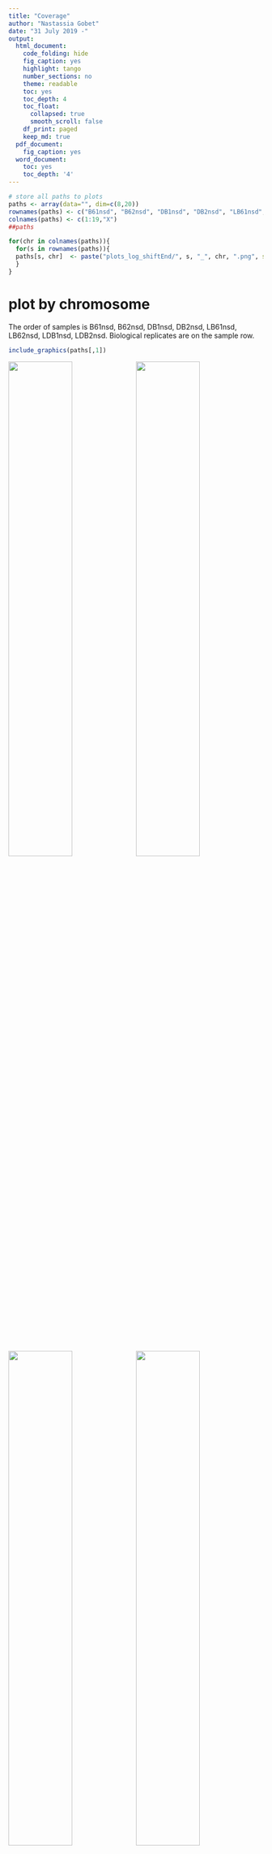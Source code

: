 ```yaml
---
title: "Coverage"
author: "Nastassia Gobet"
date: "31 July 2019 -"
output:
  html_document:
    code_folding: hide
    fig_caption: yes
    highlight: tango
    number_sections: no
    theme: readable
    toc: yes
    toc_depth: 4
    toc_float:
      collapsed: true
      smooth_scroll: false
    df_print: paged
    keep_md: true
  pdf_document:
    fig_caption: yes
  word_document:
    toc: yes
    toc_depth: '4'
---
```





```r
# store all paths to plots
paths <- array(data="", dim=c(8,20))
rownames(paths) <- c("B61nsd", "B62nsd", "DB1nsd", "DB2nsd", "LB61nsd", "LB62nsd", "LDB1nsd", "LDB2nsd")
colnames(paths) <- c(1:19,"X")
##paths

for(chr in colnames(paths)){
  for(s in rownames(paths)){
  paths[s, chr]  <- paste("plots_log_shiftEnd/", s, "_", chr, ".png", sep="")
  }
}
```


# plot by chromosome

The order of samples is B61nsd, B62nsd, DB1nsd, DB2nsd, LB61nsd, LB62nsd, LDB1nsd, LDB2nsd. Biological replicates are on the sample row.


```r
include_graphics(paths[,1])
```

<img src="plots_log_shiftEnd/B61nsd_1.png" width="50%" /><img src="plots_log_shiftEnd/B62nsd_1.png" width="50%" /><img src="plots_log_shiftEnd/DB1nsd_1.png" width="50%" /><img src="plots_log_shiftEnd/DB2nsd_1.png" width="50%" /><img src="plots_log_shiftEnd/LB61nsd_1.png" width="50%" /><img src="plots_log_shiftEnd/LB62nsd_1.png" width="50%" /><img src="plots_log_shiftEnd/LDB1nsd_1.png" width="50%" /><img src="plots_log_shiftEnd/LDB2nsd_1.png" width="50%" />

```r
include_graphics(paths[,2])
```

<img src="plots_log_shiftEnd/B61nsd_2.png" width="50%" /><img src="plots_log_shiftEnd/B62nsd_2.png" width="50%" /><img src="plots_log_shiftEnd/DB1nsd_2.png" width="50%" /><img src="plots_log_shiftEnd/DB2nsd_2.png" width="50%" /><img src="plots_log_shiftEnd/LB61nsd_2.png" width="50%" /><img src="plots_log_shiftEnd/LB62nsd_2.png" width="50%" /><img src="plots_log_shiftEnd/LDB1nsd_2.png" width="50%" /><img src="plots_log_shiftEnd/LDB2nsd_2.png" width="50%" />

```r
include_graphics(paths[,3])
```

<img src="plots_log_shiftEnd/B61nsd_3.png" width="50%" /><img src="plots_log_shiftEnd/B62nsd_3.png" width="50%" /><img src="plots_log_shiftEnd/DB1nsd_3.png" width="50%" /><img src="plots_log_shiftEnd/DB2nsd_3.png" width="50%" /><img src="plots_log_shiftEnd/LB61nsd_3.png" width="50%" /><img src="plots_log_shiftEnd/LB62nsd_3.png" width="50%" /><img src="plots_log_shiftEnd/LDB1nsd_3.png" width="50%" /><img src="plots_log_shiftEnd/LDB2nsd_3.png" width="50%" />

```r
include_graphics(paths[,4])
```

<img src="plots_log_shiftEnd/B61nsd_4.png" width="50%" /><img src="plots_log_shiftEnd/B62nsd_4.png" width="50%" /><img src="plots_log_shiftEnd/DB1nsd_4.png" width="50%" /><img src="plots_log_shiftEnd/DB2nsd_4.png" width="50%" /><img src="plots_log_shiftEnd/LB61nsd_4.png" width="50%" /><img src="plots_log_shiftEnd/LB62nsd_4.png" width="50%" /><img src="plots_log_shiftEnd/LDB1nsd_4.png" width="50%" /><img src="plots_log_shiftEnd/LDB2nsd_4.png" width="50%" />

```r
include_graphics(paths[,5])
```

<img src="plots_log_shiftEnd/B61nsd_5.png" width="50%" /><img src="plots_log_shiftEnd/B62nsd_5.png" width="50%" /><img src="plots_log_shiftEnd/DB1nsd_5.png" width="50%" /><img src="plots_log_shiftEnd/DB2nsd_5.png" width="50%" /><img src="plots_log_shiftEnd/LB61nsd_5.png" width="50%" /><img src="plots_log_shiftEnd/LB62nsd_5.png" width="50%" /><img src="plots_log_shiftEnd/LDB1nsd_5.png" width="50%" /><img src="plots_log_shiftEnd/LDB2nsd_5.png" width="50%" />

```r
include_graphics(paths[,6])
```

<img src="plots_log_shiftEnd/B61nsd_6.png" width="50%" /><img src="plots_log_shiftEnd/B62nsd_6.png" width="50%" /><img src="plots_log_shiftEnd/DB1nsd_6.png" width="50%" /><img src="plots_log_shiftEnd/DB2nsd_6.png" width="50%" /><img src="plots_log_shiftEnd/LB61nsd_6.png" width="50%" /><img src="plots_log_shiftEnd/LB62nsd_6.png" width="50%" /><img src="plots_log_shiftEnd/LDB1nsd_6.png" width="50%" /><img src="plots_log_shiftEnd/LDB2nsd_6.png" width="50%" />

```r
include_graphics(paths[,7])
```

<img src="plots_log_shiftEnd/B61nsd_7.png" width="50%" /><img src="plots_log_shiftEnd/B62nsd_7.png" width="50%" /><img src="plots_log_shiftEnd/DB1nsd_7.png" width="50%" /><img src="plots_log_shiftEnd/DB2nsd_7.png" width="50%" /><img src="plots_log_shiftEnd/LB61nsd_7.png" width="50%" /><img src="plots_log_shiftEnd/LB62nsd_7.png" width="50%" /><img src="plots_log_shiftEnd/LDB1nsd_7.png" width="50%" /><img src="plots_log_shiftEnd/LDB2nsd_7.png" width="50%" />

```r
include_graphics(paths[,8])
```

<img src="plots_log_shiftEnd/B61nsd_8.png" width="50%" /><img src="plots_log_shiftEnd/B62nsd_8.png" width="50%" /><img src="plots_log_shiftEnd/DB1nsd_8.png" width="50%" /><img src="plots_log_shiftEnd/DB2nsd_8.png" width="50%" /><img src="plots_log_shiftEnd/LB61nsd_8.png" width="50%" /><img src="plots_log_shiftEnd/LB62nsd_8.png" width="50%" /><img src="plots_log_shiftEnd/LDB1nsd_8.png" width="50%" /><img src="plots_log_shiftEnd/LDB2nsd_8.png" width="50%" />

```r
include_graphics(paths[,9])
```

<img src="plots_log_shiftEnd/B61nsd_9.png" width="50%" /><img src="plots_log_shiftEnd/B62nsd_9.png" width="50%" /><img src="plots_log_shiftEnd/DB1nsd_9.png" width="50%" /><img src="plots_log_shiftEnd/DB2nsd_9.png" width="50%" /><img src="plots_log_shiftEnd/LB61nsd_9.png" width="50%" /><img src="plots_log_shiftEnd/LB62nsd_9.png" width="50%" /><img src="plots_log_shiftEnd/LDB1nsd_9.png" width="50%" /><img src="plots_log_shiftEnd/LDB2nsd_9.png" width="50%" />

```r
include_graphics(paths[,10])
```

<img src="plots_log_shiftEnd/B61nsd_10.png" width="50%" /><img src="plots_log_shiftEnd/B62nsd_10.png" width="50%" /><img src="plots_log_shiftEnd/DB1nsd_10.png" width="50%" /><img src="plots_log_shiftEnd/DB2nsd_10.png" width="50%" /><img src="plots_log_shiftEnd/LB61nsd_10.png" width="50%" /><img src="plots_log_shiftEnd/LB62nsd_10.png" width="50%" /><img src="plots_log_shiftEnd/LDB1nsd_10.png" width="50%" /><img src="plots_log_shiftEnd/LDB2nsd_10.png" width="50%" />

```r
include_graphics(paths[,11])
```

<img src="plots_log_shiftEnd/B61nsd_11.png" width="50%" /><img src="plots_log_shiftEnd/B62nsd_11.png" width="50%" /><img src="plots_log_shiftEnd/DB1nsd_11.png" width="50%" /><img src="plots_log_shiftEnd/DB2nsd_11.png" width="50%" /><img src="plots_log_shiftEnd/LB61nsd_11.png" width="50%" /><img src="plots_log_shiftEnd/LB62nsd_11.png" width="50%" /><img src="plots_log_shiftEnd/LDB1nsd_11.png" width="50%" /><img src="plots_log_shiftEnd/LDB2nsd_11.png" width="50%" />

```r
include_graphics(paths[,12])
```

<img src="plots_log_shiftEnd/B61nsd_12.png" width="50%" /><img src="plots_log_shiftEnd/B62nsd_12.png" width="50%" /><img src="plots_log_shiftEnd/DB1nsd_12.png" width="50%" /><img src="plots_log_shiftEnd/DB2nsd_12.png" width="50%" /><img src="plots_log_shiftEnd/LB61nsd_12.png" width="50%" /><img src="plots_log_shiftEnd/LB62nsd_12.png" width="50%" /><img src="plots_log_shiftEnd/LDB1nsd_12.png" width="50%" /><img src="plots_log_shiftEnd/LDB2nsd_12.png" width="50%" />

```r
include_graphics(paths[,13])
```

<img src="plots_log_shiftEnd/B61nsd_13.png" width="50%" /><img src="plots_log_shiftEnd/B62nsd_13.png" width="50%" /><img src="plots_log_shiftEnd/DB1nsd_13.png" width="50%" /><img src="plots_log_shiftEnd/DB2nsd_13.png" width="50%" /><img src="plots_log_shiftEnd/LB61nsd_13.png" width="50%" /><img src="plots_log_shiftEnd/LB62nsd_13.png" width="50%" /><img src="plots_log_shiftEnd/LDB1nsd_13.png" width="50%" /><img src="plots_log_shiftEnd/LDB2nsd_13.png" width="50%" />

```r
include_graphics(paths[,14])
```

<img src="plots_log_shiftEnd/B61nsd_14.png" width="50%" /><img src="plots_log_shiftEnd/B62nsd_14.png" width="50%" /><img src="plots_log_shiftEnd/DB1nsd_14.png" width="50%" /><img src="plots_log_shiftEnd/DB2nsd_14.png" width="50%" /><img src="plots_log_shiftEnd/LB61nsd_14.png" width="50%" /><img src="plots_log_shiftEnd/LB62nsd_14.png" width="50%" /><img src="plots_log_shiftEnd/LDB1nsd_14.png" width="50%" /><img src="plots_log_shiftEnd/LDB2nsd_14.png" width="50%" />

```r
include_graphics(paths[,15])
```

<img src="plots_log_shiftEnd/B61nsd_15.png" width="50%" /><img src="plots_log_shiftEnd/B62nsd_15.png" width="50%" /><img src="plots_log_shiftEnd/DB1nsd_15.png" width="50%" /><img src="plots_log_shiftEnd/DB2nsd_15.png" width="50%" /><img src="plots_log_shiftEnd/LB61nsd_15.png" width="50%" /><img src="plots_log_shiftEnd/LB62nsd_15.png" width="50%" /><img src="plots_log_shiftEnd/LDB1nsd_15.png" width="50%" /><img src="plots_log_shiftEnd/LDB2nsd_15.png" width="50%" />

```r
include_graphics(paths[,16])
```

<img src="plots_log_shiftEnd/B61nsd_16.png" width="50%" /><img src="plots_log_shiftEnd/B62nsd_16.png" width="50%" /><img src="plots_log_shiftEnd/DB1nsd_16.png" width="50%" /><img src="plots_log_shiftEnd/DB2nsd_16.png" width="50%" /><img src="plots_log_shiftEnd/LB61nsd_16.png" width="50%" /><img src="plots_log_shiftEnd/LB62nsd_16.png" width="50%" /><img src="plots_log_shiftEnd/LDB1nsd_16.png" width="50%" /><img src="plots_log_shiftEnd/LDB2nsd_16.png" width="50%" />

```r
include_graphics(paths[,17])
```

<img src="plots_log_shiftEnd/B61nsd_17.png" width="50%" /><img src="plots_log_shiftEnd/B62nsd_17.png" width="50%" /><img src="plots_log_shiftEnd/DB1nsd_17.png" width="50%" /><img src="plots_log_shiftEnd/DB2nsd_17.png" width="50%" /><img src="plots_log_shiftEnd/LB61nsd_17.png" width="50%" /><img src="plots_log_shiftEnd/LB62nsd_17.png" width="50%" /><img src="plots_log_shiftEnd/LDB1nsd_17.png" width="50%" /><img src="plots_log_shiftEnd/LDB2nsd_17.png" width="50%" />

```r
include_graphics(paths[,18])
```

<img src="plots_log_shiftEnd/B61nsd_18.png" width="50%" /><img src="plots_log_shiftEnd/B62nsd_18.png" width="50%" /><img src="plots_log_shiftEnd/DB1nsd_18.png" width="50%" /><img src="plots_log_shiftEnd/DB2nsd_18.png" width="50%" /><img src="plots_log_shiftEnd/LB61nsd_18.png" width="50%" /><img src="plots_log_shiftEnd/LB62nsd_18.png" width="50%" /><img src="plots_log_shiftEnd/LDB1nsd_18.png" width="50%" /><img src="plots_log_shiftEnd/LDB2nsd_18.png" width="50%" />

```r
include_graphics(paths[,19])
```

<img src="plots_log_shiftEnd/B61nsd_19.png" width="50%" /><img src="plots_log_shiftEnd/B62nsd_19.png" width="50%" /><img src="plots_log_shiftEnd/DB1nsd_19.png" width="50%" /><img src="plots_log_shiftEnd/DB2nsd_19.png" width="50%" /><img src="plots_log_shiftEnd/LB61nsd_19.png" width="50%" /><img src="plots_log_shiftEnd/LB62nsd_19.png" width="50%" /><img src="plots_log_shiftEnd/LDB1nsd_19.png" width="50%" /><img src="plots_log_shiftEnd/LDB2nsd_19.png" width="50%" />

```r
include_graphics(paths[,"X"])
```

<img src="plots_log_shiftEnd/B61nsd_X.png" width="50%" /><img src="plots_log_shiftEnd/B62nsd_X.png" width="50%" /><img src="plots_log_shiftEnd/DB1nsd_X.png" width="50%" /><img src="plots_log_shiftEnd/DB2nsd_X.png" width="50%" /><img src="plots_log_shiftEnd/LB61nsd_X.png" width="50%" /><img src="plots_log_shiftEnd/LB62nsd_X.png" width="50%" /><img src="plots_log_shiftEnd/LDB1nsd_X.png" width="50%" /><img src="plots_log_shiftEnd/LDB2nsd_X.png" width="50%" />

```r
##Graphs <- c("plots/B61nsd_1.png", "plots/B62nsd_1.png")
##include_graphics(unlist(Graphs))

##include_graphics(c(paths["LB62nsd","X"],paths["LB62nsd","X"],paths["LB62nsd","X"],paths["B62nsd",4],paths["LB62nsd","X"],paths["LB62nsd","X"],paths["LB62nsd","X"],paths["LB62nsd","X"]))
```


# plot by sample


```r
include_graphics(paths["B61nsd",])
```

<img src="plots_log_shiftEnd/B61nsd_1.png" width="50%" /><img src="plots_log_shiftEnd/B61nsd_2.png" width="50%" /><img src="plots_log_shiftEnd/B61nsd_3.png" width="50%" /><img src="plots_log_shiftEnd/B61nsd_4.png" width="50%" /><img src="plots_log_shiftEnd/B61nsd_5.png" width="50%" /><img src="plots_log_shiftEnd/B61nsd_6.png" width="50%" /><img src="plots_log_shiftEnd/B61nsd_7.png" width="50%" /><img src="plots_log_shiftEnd/B61nsd_8.png" width="50%" /><img src="plots_log_shiftEnd/B61nsd_9.png" width="50%" /><img src="plots_log_shiftEnd/B61nsd_10.png" width="50%" /><img src="plots_log_shiftEnd/B61nsd_11.png" width="50%" /><img src="plots_log_shiftEnd/B61nsd_12.png" width="50%" /><img src="plots_log_shiftEnd/B61nsd_13.png" width="50%" /><img src="plots_log_shiftEnd/B61nsd_14.png" width="50%" /><img src="plots_log_shiftEnd/B61nsd_15.png" width="50%" /><img src="plots_log_shiftEnd/B61nsd_16.png" width="50%" /><img src="plots_log_shiftEnd/B61nsd_17.png" width="50%" /><img src="plots_log_shiftEnd/B61nsd_18.png" width="50%" /><img src="plots_log_shiftEnd/B61nsd_19.png" width="50%" /><img src="plots_log_shiftEnd/B61nsd_X.png" width="50%" />

```r
include_graphics(paths["B62nsd",])
```

<img src="plots_log_shiftEnd/B62nsd_1.png" width="50%" /><img src="plots_log_shiftEnd/B62nsd_2.png" width="50%" /><img src="plots_log_shiftEnd/B62nsd_3.png" width="50%" /><img src="plots_log_shiftEnd/B62nsd_4.png" width="50%" /><img src="plots_log_shiftEnd/B62nsd_5.png" width="50%" /><img src="plots_log_shiftEnd/B62nsd_6.png" width="50%" /><img src="plots_log_shiftEnd/B62nsd_7.png" width="50%" /><img src="plots_log_shiftEnd/B62nsd_8.png" width="50%" /><img src="plots_log_shiftEnd/B62nsd_9.png" width="50%" /><img src="plots_log_shiftEnd/B62nsd_10.png" width="50%" /><img src="plots_log_shiftEnd/B62nsd_11.png" width="50%" /><img src="plots_log_shiftEnd/B62nsd_12.png" width="50%" /><img src="plots_log_shiftEnd/B62nsd_13.png" width="50%" /><img src="plots_log_shiftEnd/B62nsd_14.png" width="50%" /><img src="plots_log_shiftEnd/B62nsd_15.png" width="50%" /><img src="plots_log_shiftEnd/B62nsd_16.png" width="50%" /><img src="plots_log_shiftEnd/B62nsd_17.png" width="50%" /><img src="plots_log_shiftEnd/B62nsd_18.png" width="50%" /><img src="plots_log_shiftEnd/B62nsd_19.png" width="50%" /><img src="plots_log_shiftEnd/B62nsd_X.png" width="50%" />

```r
include_graphics(paths["DB1nsd",])
```

<img src="plots_log_shiftEnd/DB1nsd_1.png" width="50%" /><img src="plots_log_shiftEnd/DB1nsd_2.png" width="50%" /><img src="plots_log_shiftEnd/DB1nsd_3.png" width="50%" /><img src="plots_log_shiftEnd/DB1nsd_4.png" width="50%" /><img src="plots_log_shiftEnd/DB1nsd_5.png" width="50%" /><img src="plots_log_shiftEnd/DB1nsd_6.png" width="50%" /><img src="plots_log_shiftEnd/DB1nsd_7.png" width="50%" /><img src="plots_log_shiftEnd/DB1nsd_8.png" width="50%" /><img src="plots_log_shiftEnd/DB1nsd_9.png" width="50%" /><img src="plots_log_shiftEnd/DB1nsd_10.png" width="50%" /><img src="plots_log_shiftEnd/DB1nsd_11.png" width="50%" /><img src="plots_log_shiftEnd/DB1nsd_12.png" width="50%" /><img src="plots_log_shiftEnd/DB1nsd_13.png" width="50%" /><img src="plots_log_shiftEnd/DB1nsd_14.png" width="50%" /><img src="plots_log_shiftEnd/DB1nsd_15.png" width="50%" /><img src="plots_log_shiftEnd/DB1nsd_16.png" width="50%" /><img src="plots_log_shiftEnd/DB1nsd_17.png" width="50%" /><img src="plots_log_shiftEnd/DB1nsd_18.png" width="50%" /><img src="plots_log_shiftEnd/DB1nsd_19.png" width="50%" /><img src="plots_log_shiftEnd/DB1nsd_X.png" width="50%" />

```r
include_graphics(paths["DB2nsd",])
```

<img src="plots_log_shiftEnd/DB2nsd_1.png" width="50%" /><img src="plots_log_shiftEnd/DB2nsd_2.png" width="50%" /><img src="plots_log_shiftEnd/DB2nsd_3.png" width="50%" /><img src="plots_log_shiftEnd/DB2nsd_4.png" width="50%" /><img src="plots_log_shiftEnd/DB2nsd_5.png" width="50%" /><img src="plots_log_shiftEnd/DB2nsd_6.png" width="50%" /><img src="plots_log_shiftEnd/DB2nsd_7.png" width="50%" /><img src="plots_log_shiftEnd/DB2nsd_8.png" width="50%" /><img src="plots_log_shiftEnd/DB2nsd_9.png" width="50%" /><img src="plots_log_shiftEnd/DB2nsd_10.png" width="50%" /><img src="plots_log_shiftEnd/DB2nsd_11.png" width="50%" /><img src="plots_log_shiftEnd/DB2nsd_12.png" width="50%" /><img src="plots_log_shiftEnd/DB2nsd_13.png" width="50%" /><img src="plots_log_shiftEnd/DB2nsd_14.png" width="50%" /><img src="plots_log_shiftEnd/DB2nsd_15.png" width="50%" /><img src="plots_log_shiftEnd/DB2nsd_16.png" width="50%" /><img src="plots_log_shiftEnd/DB2nsd_17.png" width="50%" /><img src="plots_log_shiftEnd/DB2nsd_18.png" width="50%" /><img src="plots_log_shiftEnd/DB2nsd_19.png" width="50%" /><img src="plots_log_shiftEnd/DB2nsd_X.png" width="50%" />

```r
include_graphics(paths["LB61nsd",])
```

<img src="plots_log_shiftEnd/LB61nsd_1.png" width="50%" /><img src="plots_log_shiftEnd/LB61nsd_2.png" width="50%" /><img src="plots_log_shiftEnd/LB61nsd_3.png" width="50%" /><img src="plots_log_shiftEnd/LB61nsd_4.png" width="50%" /><img src="plots_log_shiftEnd/LB61nsd_5.png" width="50%" /><img src="plots_log_shiftEnd/LB61nsd_6.png" width="50%" /><img src="plots_log_shiftEnd/LB61nsd_7.png" width="50%" /><img src="plots_log_shiftEnd/LB61nsd_8.png" width="50%" /><img src="plots_log_shiftEnd/LB61nsd_9.png" width="50%" /><img src="plots_log_shiftEnd/LB61nsd_10.png" width="50%" /><img src="plots_log_shiftEnd/LB61nsd_11.png" width="50%" /><img src="plots_log_shiftEnd/LB61nsd_12.png" width="50%" /><img src="plots_log_shiftEnd/LB61nsd_13.png" width="50%" /><img src="plots_log_shiftEnd/LB61nsd_14.png" width="50%" /><img src="plots_log_shiftEnd/LB61nsd_15.png" width="50%" /><img src="plots_log_shiftEnd/LB61nsd_16.png" width="50%" /><img src="plots_log_shiftEnd/LB61nsd_17.png" width="50%" /><img src="plots_log_shiftEnd/LB61nsd_18.png" width="50%" /><img src="plots_log_shiftEnd/LB61nsd_19.png" width="50%" /><img src="plots_log_shiftEnd/LB61nsd_X.png" width="50%" />

```r
include_graphics(paths["LB62nsd",])
```

<img src="plots_log_shiftEnd/LB62nsd_1.png" width="50%" /><img src="plots_log_shiftEnd/LB62nsd_2.png" width="50%" /><img src="plots_log_shiftEnd/LB62nsd_3.png" width="50%" /><img src="plots_log_shiftEnd/LB62nsd_4.png" width="50%" /><img src="plots_log_shiftEnd/LB62nsd_5.png" width="50%" /><img src="plots_log_shiftEnd/LB62nsd_6.png" width="50%" /><img src="plots_log_shiftEnd/LB62nsd_7.png" width="50%" /><img src="plots_log_shiftEnd/LB62nsd_8.png" width="50%" /><img src="plots_log_shiftEnd/LB62nsd_9.png" width="50%" /><img src="plots_log_shiftEnd/LB62nsd_10.png" width="50%" /><img src="plots_log_shiftEnd/LB62nsd_11.png" width="50%" /><img src="plots_log_shiftEnd/LB62nsd_12.png" width="50%" /><img src="plots_log_shiftEnd/LB62nsd_13.png" width="50%" /><img src="plots_log_shiftEnd/LB62nsd_14.png" width="50%" /><img src="plots_log_shiftEnd/LB62nsd_15.png" width="50%" /><img src="plots_log_shiftEnd/LB62nsd_16.png" width="50%" /><img src="plots_log_shiftEnd/LB62nsd_17.png" width="50%" /><img src="plots_log_shiftEnd/LB62nsd_18.png" width="50%" /><img src="plots_log_shiftEnd/LB62nsd_19.png" width="50%" /><img src="plots_log_shiftEnd/LB62nsd_X.png" width="50%" />

```r
include_graphics(paths["LDB1nsd",])
```

<img src="plots_log_shiftEnd/LDB1nsd_1.png" width="50%" /><img src="plots_log_shiftEnd/LDB1nsd_2.png" width="50%" /><img src="plots_log_shiftEnd/LDB1nsd_3.png" width="50%" /><img src="plots_log_shiftEnd/LDB1nsd_4.png" width="50%" /><img src="plots_log_shiftEnd/LDB1nsd_5.png" width="50%" /><img src="plots_log_shiftEnd/LDB1nsd_6.png" width="50%" /><img src="plots_log_shiftEnd/LDB1nsd_7.png" width="50%" /><img src="plots_log_shiftEnd/LDB1nsd_8.png" width="50%" /><img src="plots_log_shiftEnd/LDB1nsd_9.png" width="50%" /><img src="plots_log_shiftEnd/LDB1nsd_10.png" width="50%" /><img src="plots_log_shiftEnd/LDB1nsd_11.png" width="50%" /><img src="plots_log_shiftEnd/LDB1nsd_12.png" width="50%" /><img src="plots_log_shiftEnd/LDB1nsd_13.png" width="50%" /><img src="plots_log_shiftEnd/LDB1nsd_14.png" width="50%" /><img src="plots_log_shiftEnd/LDB1nsd_15.png" width="50%" /><img src="plots_log_shiftEnd/LDB1nsd_16.png" width="50%" /><img src="plots_log_shiftEnd/LDB1nsd_17.png" width="50%" /><img src="plots_log_shiftEnd/LDB1nsd_18.png" width="50%" /><img src="plots_log_shiftEnd/LDB1nsd_19.png" width="50%" /><img src="plots_log_shiftEnd/LDB1nsd_X.png" width="50%" />

```r
include_graphics(paths["LDB2nsd",])
```

<img src="plots_log_shiftEnd/LDB2nsd_1.png" width="50%" /><img src="plots_log_shiftEnd/LDB2nsd_2.png" width="50%" /><img src="plots_log_shiftEnd/LDB2nsd_3.png" width="50%" /><img src="plots_log_shiftEnd/LDB2nsd_4.png" width="50%" /><img src="plots_log_shiftEnd/LDB2nsd_5.png" width="50%" /><img src="plots_log_shiftEnd/LDB2nsd_6.png" width="50%" /><img src="plots_log_shiftEnd/LDB2nsd_7.png" width="50%" /><img src="plots_log_shiftEnd/LDB2nsd_8.png" width="50%" /><img src="plots_log_shiftEnd/LDB2nsd_9.png" width="50%" /><img src="plots_log_shiftEnd/LDB2nsd_10.png" width="50%" /><img src="plots_log_shiftEnd/LDB2nsd_11.png" width="50%" /><img src="plots_log_shiftEnd/LDB2nsd_12.png" width="50%" /><img src="plots_log_shiftEnd/LDB2nsd_13.png" width="50%" /><img src="plots_log_shiftEnd/LDB2nsd_14.png" width="50%" /><img src="plots_log_shiftEnd/LDB2nsd_15.png" width="50%" /><img src="plots_log_shiftEnd/LDB2nsd_16.png" width="50%" /><img src="plots_log_shiftEnd/LDB2nsd_17.png" width="50%" /><img src="plots_log_shiftEnd/LDB2nsd_18.png" width="50%" /><img src="plots_log_shiftEnd/LDB2nsd_19.png" width="50%" /><img src="plots_log_shiftEnd/LDB2nsd_X.png" width="50%" />


# Session information

This document is built with R version 3.5.1. More info:


```r
# Rstudio session info
sessionInfo()
```

```
## R version 3.5.1 (2018-07-02)
## Platform: x86_64-w64-mingw32/x64 (64-bit)
## Running under: Windows 10 x64 (build 18362)
## 
## Matrix products: default
## 
## locale:
## [1] LC_COLLATE=French_Switzerland.1252  LC_CTYPE=French_Switzerland.1252   
## [3] LC_MONETARY=French_Switzerland.1252 LC_NUMERIC=C                       
## [5] LC_TIME=French_Switzerland.1252    
## 
## attached base packages:
## [1] stats     graphics  grDevices utils     datasets  methods   base     
## 
## other attached packages:
## [1] knitr_1.23
## 
## loaded via a namespace (and not attached):
##  [1] compiler_3.5.1  magrittr_1.5    tools_3.5.1     htmltools_0.3.6
##  [5] yaml_2.2.0      Rcpp_1.0.2      stringi_1.4.3   rmarkdown_1.14 
##  [9] stringr_1.4.0   xfun_0.8        digest_0.6.20   evaluate_0.14
```
